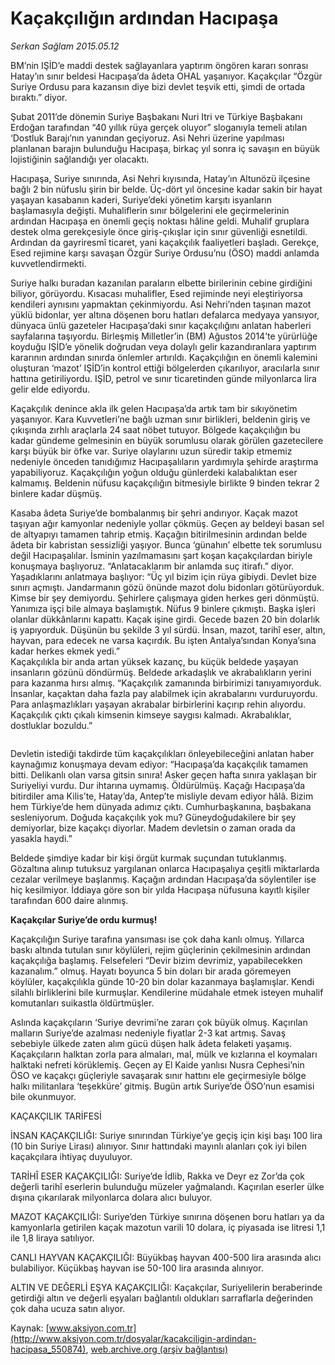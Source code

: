 # Kaçakçılığın ardından Hacıpaşa

*Serkan Sağlam 2015.05.12*

<div class="pNewsDetailMainContent" itemprop="articleBody">
 <p>
  BM’nin IŞİD’e maddi destek sağlayanlara yaptırım öngören kararı sonrası Hatay’ın sınır beldesi Hacıpaşa’da âdeta OHAL yaşanıyor. Kaçakçılar “Özgür Suriye Ordusu para kazansın diye bizi devlet teşvik etti, şimdi de ortada bıraktı.” diyor.
 </p>
 <p>
  Şubat 2011’de dönemin Suriye Başbakanı Nuri Itri ve Türkiye Başbakanı Erdoğan tarafından “40 yıllık rüya gerçek oluyor” sloganıyla temeli atılan ‘Dostluk Barajı’nın yanından geçiyoruz. Asi Nehri üzerine yapılması planlanan barajın bulunduğu Hacıpaşa, birkaç yıl sonra iç savaşın en büyük lojistiğinin sağlandığı yer olacaktı.
 </p>
 <p>
  Hacıpaşa, Suriye sınırında, Asi Nehri kıyısında, Hatay’ın Altunözü ilçesine bağlı 2 bin nüfuslu şirin bir belde. Üç-dört yıl öncesine kadar sakin bir hayat yaşayan kasabanın kaderi, Suriye’deki yönetim karşıtı isyanların başlamasıyla değişti. Muhaliflerin sınır bölgelerini ele geçirmelerinin ardından Hacıpaşa en önemli geçiş noktası hâline geldi. Muhalif gruplara destek olma gerekçesiyle önce giriş-çıkışlar için sınır güvenliği esnetildi. Ardından da gayriresmî ticaret, yani kaçakçılık faaliyetleri başladı. Gerekçe, Esed rejimine karşı savaşan Özgür Suriye Ordusu’nu (ÖSO) maddi anlamda kuvvetlendirmekti.
 </p>
 <p>
  Suriye halkı buradan kazanılan paraların elbette birilerinin cebine girdiğini biliyor, görüyordu. Kısacası muhalifler, Esed rejiminde neyi eleştiriyorsa kendileri aynısını yapmaktan çekinmiyordu. Asi Nehri’nden taşınan mazot yüklü bidonlar, yer altına döşenen boru hatları defalarca medyaya yansıyor, dünyaca ünlü gazeteler Hacıpaşa’daki sınır kaçakçılığını anlatan haberleri sayfalarına taşıyordu. Birleşmiş Milletler’in (BM) Ağustos 2014’te yürürlüğe koyduğu IŞİD’e yönelik doğrudan veya dolaylı gelir kazandıranlara yaptırım kararının ardından sınırda önlemler artırıldı. Kaçakçılığın en önemli kalemini oluşturan ‘mazot’ IŞİD’in kontrol ettiği bölgelerden çıkarılıyor, aracılarla sınır hattına getiriliyordu. IŞİD, petrol ve sınır ticaretinden günde milyonlarca lira gelir elde ediyordu.
 </p>
 <p>
  Kaçakçılık denince akla ilk gelen Hacıpaşa’da artık tam bir sıkıyönetim yaşanıyor. Kara Kuvvetleri’ne bağlı uzman sınır birlikleri, beldenin giriş ve çıkışında zırhlı araçlarla 24 saat nöbet tutuyor. Bölgede kaçakçılığın bu kadar gündeme gelmesinin en büyük sorumlusu olarak görülen gazetecilere karşı büyük bir öfke var. Suriye olaylarını uzun süredir takip etmemiz nedeniyle önceden tanıdığımız Hacıpaşalıların yardımıyla şehirde araştırma yapabiliyoruz. Kaçakçılığın yoğun olduğu günlerdeki kalabalıktan eser kalmamış. Beldenin nüfusu kaçakçılığın bitmesiyle birlikte 9 binden tekrar 2 binlere kadar düşmüş.
 </p>
 <p>
  Kasaba âdeta Suriye’de bombalanmış bir şehri andırıyor. Kaçak mazot taşıyan ağır kamyonlar nedeniyle yollar çökmüş. Geçen ay beldeyi basan sel de altyapıyı tamamen tahrip etmiş. Kaçağın bitirilmesinin ardından belde âdeta bir kabristan sessizliği yaşıyor. Bunca ‘günahın’ elbette tek sorumlusu değil Hacıpaşalılar. İsminin yazılmamasını şart koşan kaçakçılardan biriyle konuşmaya başlıyoruz. “Anlatacaklarım bir anlamda suç itirafı.” diyor. Yaşadıklarını anlatmaya başlıyor: “Üç yıl bizim için rüya gibiydi. Devlet bize sınırı açmıştı. Jandarmanın gözü önünde mazot dolu bidonları götürüyorduk. Kimse bir şey demiyordu. Şehirlere çalışmaya giden herkes geri dönmüştü. Yanımıza işçi bile almaya başlamıştık. Nüfus 9 binlere çıkmıştı. Başka işleri olanlar dükkânlarını kapattı. Kaçak işine girdi. Gecede bazen 20 bin dolarlık iş yapıyorduk. Düşünün bu şekilde 3 yıl sürdü. İnsan, mazot, tarihî eser, altın, hayvan, para edecek ne varsa kaçırdık. Bu işten Antalya’sından Konya’sına kadar herkes ekmek yedi.”
  <br>
   Kaçakçılıkla bir anda artan yüksek kazanç, bu küçük beldede yaşayan insanların gözünü döndürmüş. Beldede arkadaşlık ve akrabalıkların yerini para kazanma hırsı almış. “Kaçakçılık zamanında birbirimizi tanıyamıyorduk. İnsanlar, kaçaktan daha fazla pay alabilmek için akrabalarını vurduruyordu. Para anlaşmazlıkları yaşayan akrabalar birbirlerini kaçırıp rehin alıyordu. Kaçakçılık çıktı çıkalı kimsenin kimseye saygısı kalmadı. Akrabalıklar, dostluklar bozuldu.”
  </br>
 </p>
 <p>
  <img alt="" src="http://web.archive.org/web/20150717161246im_/http://medya.aksiyon.com.tr//aksiyon/2015/05/12/568325.jpg "/>
 </p>
 <p>
  Devletin istediği takdirde tüm kaçakçılıkları önleyebileceğini anlatan haber kaynağımız konuşmaya devam ediyor: “Hacıpaşa’da kaçakçılık tamamen bitti. Delikanlı olan varsa gitsin sınıra! Asker geçen hafta sınıra yaklaşan bir Suriyeliyi vurdu. Dur ihtarına uymamış. Öldürülmüş. Kaçağı Hacıpaşa’da bitirdiler ama Kilis’te, Hatay’da, Antep’te misliyle devam ediyor hâlâ. Bizim hem Türkiye’de hem dünyada adımız çıktı. Cumhurbaşkanına, başbakana sesleniyorum. Doğuda kaçakçılık yok mu? Güneydoğudakilere bir şey demiyorlar, bize kaçakçı diyorlar. Madem devletsin o zaman orada da yasakla haydi.”
 </p>
 <p>
  Beldede şimdiye kadar bir kişi örgüt kurmak suçundan tutuklanmış. Gözaltına alınıp tutuksuz yargılanan onlarca Hacıpaşalıya çeşitli miktarlarda cezalar verilmeye başlanmış. Kaçağın ardından Hacıpaşa’da söylentiler ise hiç kesilmiyor. İddiaya göre son bir yılda Hacıpaşa nüfusuna kayıtlı kişiler tarafından 600 daire alınmış.
 </p>
 <p>
  <strong>
   Kaçakçılar Suriye’de ordu kurmuş!
  </strong>
 </p>
 <p>
  Kaçakçılığın Suriye tarafına yansıması ise çok daha kanlı olmuş. Yıllarca baskı altında tutulan sınır köylüleri, rejim güçlerinin çekilmesinin ardından kaçakçılığa başlamış. Felsefeleri “Devir bizim devrimiz, yapabilecekken kazanalım.” olmuş. Hayatı boyunca 5 bin doları bir arada göremeyen köylüler, kaçakçılıkla günde 10-20 bin dolar kazanmaya başlamışlar. Kendi silahlı birliklerini bile kurmuşlar. Kendilerine müdahale etmek isteyen muhalif komutanları suikastla öldürtmüşler.
 </p>
 <p>
  Aslında kaçakçıların ‘Suriye devrimi’ne zararı çok büyük olmuş. Kaçırılan malların Suriye’de azalması nedeniyle fiyatlar 2-3 kat artmış. Savaş sebebiyle ülkede zaten alım gücü düşen halk âdeta felaketi yaşamış. Kaçakçıların halktan zorla para almaları, mal, mülk ve kızlarına el koymaları halktaki nefreti körüklemiş. Geçen ay El Kaide yanlısı Nusra Cephesi’nin ÖSO ve kaçakçı güçleriyle savaşarak sınır hattını ele geçirmesiyle bölge halkı militanlara ‘teşekküre’ gitmiş. Bugün artık Suriye’de ÖSO’nun esamisi bile okunmuyor.
 </p>
 <p>
  KAÇAKÇILIK TARİFESİ
 </p>
 <p>
  İNSAN KAÇAKÇILIĞI: Suriye sınırından Türkiye’ye geçiş için kişi başı 100 lira (10 bin Suriye Lirası) alınıyor. Sınır hattındaki mayınlı alanları çok iyi bilen kaçakçılara ihtiyaç duyuluyor.
 </p>
 <p>
  TARİHÎ ESER KAÇAKÇILIĞI: Suriye’de İdlib, Rakka ve Deyr ez Zor’da çok değerli tarihî eserlerin bulunduğu müzeler yağmalandı. Kaçırılan eserler ülke dışına çıkarılarak milyonlarca dolara alıcı buluyor.
 </p>
 <p>
  MAZOT KAÇAKÇILIĞI: Suriye’den Türkiye sınırına döşenen boru hatları ya da kamyonlarla getirilen kaçak mazotun varili 10 dolara, iç piyasada ise litresi 1,1 ile 1,8 liraya satılıyor.
 </p>
 <p>
  CANLI HAYVAN KAÇAKÇILIĞI: Büyükbaş hayvan 400-500 lira arasında alıcı bulabiliyor. Küçükbaş hayvan ise 50-100 lira arasında alınıyor.
 </p>
 <p>
  ALTIN VE DEĞERLİ EŞYA KAÇAKÇILIĞI: Kaçakçılar, Suriyelilerin beraberinde getirdiği altın ve değerli eşyaları bağlantılı oldukları sarraflarla değerinden çok daha ucuza satın alıyor.
 </p>
</div>


Kaynak: [www.aksiyon.com.tr](http://www.aksiyon.com.tr/dosyalar/kacakciligin-ardindan-hacipasa_550874), [web.archive.org (arşiv bağlantısı)](http://web.archive.org/web/20150717161246/http://www.aksiyon.com.tr/dosyalar/kacakciligin-ardindan-hacipasa_550874)
